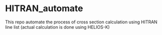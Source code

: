 # HITRAN_automate
This repo automate the process of cross section calculation using HITRAN line list (actual calculation is done using HELIOS-K)
